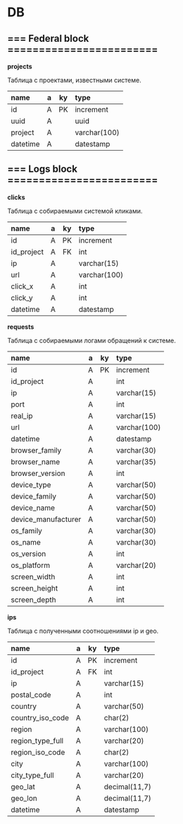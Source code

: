 # DB


## === Federal block ========================

**projects**

Таблица с проектами, известными системе.

| name     | a | ky | type         |
|:---------|:-:|:--:|:-------------|
| id       | A | PK | increment    |
| uuid     | A |    | uuid         |
| project  | A |    | varchar(100) |
| datetime | A |    | datestamp    |


## === Logs block ========================

**clicks**

Таблица с собираемыми системой кликами.

| name       | a | ky | type         |
|:-----------|:-:|:--:|:-------------|
| id         | A | PK | increment    |
| id_project | A | FK | int          |
| ip         | A |    | varchar(15)  |
| url        | A |    | varchar(100) |
| click_x    | A |    | int          |
| click_y    | A |    | int          |
| datetime   | A |    | datestamp    |

**requests**

Таблица с собираемыми логами обращений к системе.

| name                | a | ky | type         |
|:--------------------|:-:|:--:|:-------------|
| id                  | A | PK | increment    |
| id_project          | A |    | int          |
| ip                  | A |    | varchar(15)  |
| port                | A |    | int          |
| real_ip             | A |    | varchar(15)  |
| url                 | A |    | varchar(100) |
| datetime            | A |    | datestamp    |
| browser_family      | A |    | varchar(30)  |
| browser_name        | A |    | varchar(35)  |
| browser_version     | A |    | int          |
| device_type         | A |    | varchar(50)  |
| device_family       | A |    | varchar(50)  |
| device_name         | A |    | varchar(50)  |
| device_manufacturer | A |    | varchar(50)  |
| os_family           | A |    | varchar(30)  |
| os_name             | A |    | varchar(30)  |
| os_version          | A |    | int          |
| os_platform         | A |    | varchar(20)  |
| screen_width        | A |    | int          |
| screen_height       | A |    | int          |
| screen_depth        | A |    | int          |

**ips**

Таблица с полученными соотношениями ip и geo.

| name             | a | ky | type          |
|:-----------------|:-:|:--:|:--------------|
| id               | A | PK | increment     |
| id_project       | A | FK | int           |
| ip               | A |    | varchar(15)   |
| postal_code      | A |    | int           |
| country          | A |    | varchar(50)   |
| country_iso_code | A |    | char(2)       | 
| region           | A |    | varchar(100)  |
| region_type_full | A |    | varchar(20)   |
| region_iso_code  | A |    | char(2)       |
| city             | A |    | varchar(100)  |
| city_type_full   | A |    | varchar(20)   |
| geo_lat          | A |    | decimal(11,7) |
| geo_lon          | A |    | decimal(11,7) |
| datetime         | A |    | datestamp     |
